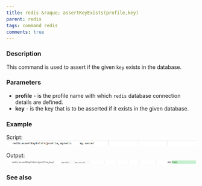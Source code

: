 ```yaml
---
title: redis &raquo; assertKeyExists(profile,key)
parent: redis
tags: command redis
comments: true
---
```



### Description
This command is used to assert if the given `key` exists in the database.

### Parameters
-  **profile** - is the profile name with which `redis` database connection details are defined.
-  **key** - is the key that is to be asserted if it exists in the given database.

### Example

Script:
![](image/assertKeyExists_01.png)

Output:
![](image/assertKeyExists_02.png)

### See also